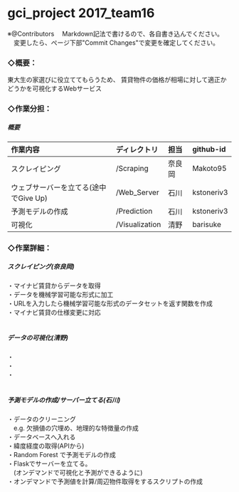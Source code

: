 # gci_project  2017_team16
※@Contributors
　Markdown記法で書けるので、各自書き込んでください。<br>
　変更したら、ぺージ下部"Commit Changes"で変更を確定してください。<br>

### ◇概要：<br>
東大生の家選びに役立ててもらうため、
賃貸物件の価格が相場に対して適正かどうかを可視化するWebサービス<br>

### ◇作業分担：

##### 概要

|作業内容|ディレクトリ|担当|github-id|
|:--|:--|:--|:--|
|スクレイピング|/Scraping|奈良岡|Makoto95|
|ウェブサーバーを立てる(途中でGive Up)|/Web_Server|石川|kstoneriv3|
|予測モデルの作成|/Prediction|石川|kstoneriv3|
|可視化|/Visualization|清野|barisuke|

### ◇作業詳細：

##### スクレイピング(奈良岡)<br>
・マイナビ賃貸からデータを取得<br>
・データを機械学習可能な形式に加工<br>
・URLを入力したら機械学習可能な形式のデータセットを返す関数を作成<br>
・マイナビ賃貸の仕様変更に対応<br>
<br>

##### データの可視化(清野)<br>
・<br>
・<br>
・<br>
<br>

##### 予測モデルの作成/サーバー立てる(石川)<br>
・データのクリーニング<br>
　e.g. 欠損値の穴埋め、地理的な特徴量の作成<br>
・データベースへ入れる<br>
・緯度経度の取得(APIから)<br>
・Random Forest で予測モデルの作成<br>
・Flaskでサーバーを立てる。<br>
　(オンデマンドで可視化と予測ができるように)<br>
・オンデマンドで予測値を計算/周辺物件取得をするスクリプトの作成
<br>

